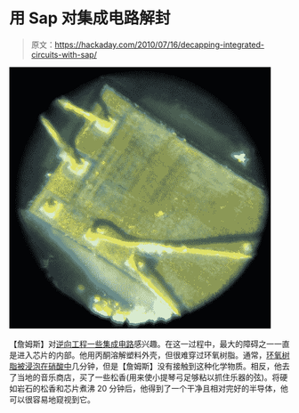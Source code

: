 # 用 Sap 对集成电路解封

> 原文：<https://hackaday.com/2010/07/16/decapping-integrated-circuits-with-sap/>

![](img/703c5eaa4b0d6f581984b3e5b766e12b.png "decapping-with-sap")

【詹姆斯】对[逆向工程一些集成电路](http://s3cu14r.wordpress.com/2010/07/15/boiling-chips-in-tree-sap/)感兴趣。在这一过程中，最大的障碍之一一直是进入芯片的内部。他用丙酮溶解塑料外壳，但很难穿过环氧树脂。通常，[环氧树脂被浸泡在硝酸中](http://hackaday.com/2008/05/31/silicon-hacking/)几分钟，但是【詹姆斯】没有接触到这种化学物质。相反，他去了当地的音乐商店，买了一些松香(用来使小提琴弓足够粘以抓住乐器的弦)。将硬如岩石的松香和芯片煮沸 20 分钟后，他得到了一个干净且相对完好的半导体，他可以很容易地窥视到它。